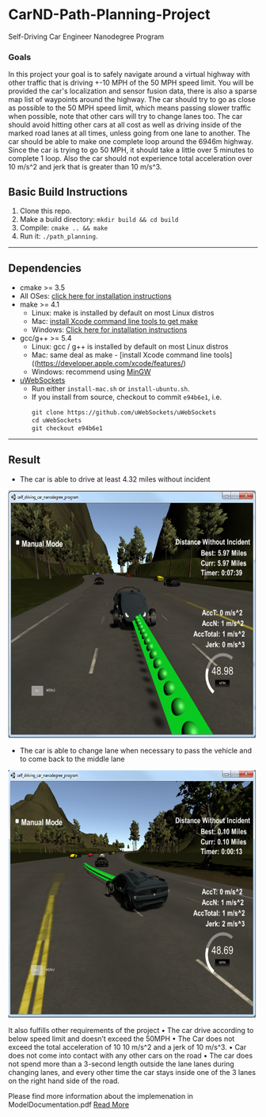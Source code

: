 # CarND-Path-Planning-Project
Self-Driving Car Engineer Nanodegree Program
   
### Goals
In this project your goal is to safely navigate around a virtual highway with other traffic that is driving +-10 MPH of the 50 MPH speed limit. You will be provided the car's localization and sensor fusion data, there is also a sparse map list of waypoints around the highway. The car should try to go as close as possible to the 50 MPH speed limit, which means passing slower traffic when possible, note that other cars will try to change lanes too. The car should avoid hitting other cars at all cost as well as driving inside of the marked road lanes at all times, unless going from one lane to another. The car should be able to make one complete loop around the 6946m highway. Since the car is trying to go 50 MPH, it should take a little over 5 minutes to complete 1 loop. Also the car should not experience total acceleration over 10 m/s^2 and jerk that is greater than 10 m/s^3.

## Basic Build Instructions

1. Clone this repo.
2. Make a build directory: `mkdir build && cd build`
3. Compile: `cmake .. && make`
4. Run it: `./path_planning`.

---

## Dependencies

* cmake >= 3.5
 * All OSes: [click here for installation instructions](https://cmake.org/install/)
* make >= 4.1
  * Linux: make is installed by default on most Linux distros
  * Mac: [install Xcode command line tools to get make](https://developer.apple.com/xcode/features/)
  * Windows: [Click here for installation instructions](http://gnuwin32.sourceforge.net/packages/make.htm)
* gcc/g++ >= 5.4
  * Linux: gcc / g++ is installed by default on most Linux distros
  * Mac: same deal as make - [install Xcode command line tools]((https://developer.apple.com/xcode/features/)
  * Windows: recommend using [MinGW](http://www.mingw.org/)
* [uWebSockets](https://github.com/uWebSockets/uWebSockets)
  * Run either `install-mac.sh` or `install-ubuntu.sh`.
  * If you install from source, checkout to commit `e94b6e1`, i.e.
    ```
    git clone https://github.com/uWebSockets/uWebSockets 
    cd uWebSockets
    git checkout e94b6e1
    ```

---
## Result 
* The car is able to drive at least 4.32 miles without incident
<img src="https://github.com/anilhd2410/SelfDrivingCar-Term3/blob/master/CarND-Path-Planning-Project-master/images/PathPlanningSnapshot1.png" width=500 height=500/>

* The car is able to change lane when necessary to pass the vehicle and to come back to the middle lane 
<img src="https://github.com/anilhd2410/SelfDrivingCar-Term3/blob/master/CarND-Path-Planning-Project-master/images/PlathPlanningSnapshot2.png" width=500 height=500/>

It also fulfills other requirements of the project 
•	The car drive according to below speed limit and doesn’t exceed the 50MPH
•	The Car does not exceed the total acceleration of 10 10 m/s^2 and a jerk of 10 m/s^3.
•	Car does not come into contact with any other cars on the road
•	The car does not spend more than a 3-second length outside the lane lanes during changing lanes, and every other time the car stays inside one of the 3 lanes on the right hand side of the road.

Please find more information about the implemenation in ModelDocumentation.pdf
<a href="https://github.com/anilhd2410/SelfDrivingCar-Term3/blob/master/CarND-Path-Planning-Project-master/Model Documentation.pdf">Read More </a>
